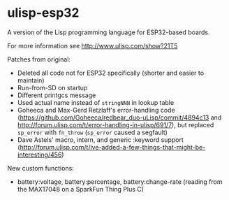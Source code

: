 # ulisp-esp32

A version of the Lisp programming language for ESP32-based boards.

For more information see http://www.ulisp.com/show?21T5

Patches from original:

* Deleted all code not for ESP32 specifically (shorter and easier to maintain)
* Run-from-SD on startup
* Different printgcs message
* Used actual name instead of `stringNNN` in lookup table
* Goheeca and Max-Gerd Retzlaff's error-handling code (https://github.com/Goheeca/redbear_duo-uLisp/commit/4894c13 and http://forum.ulisp.com/t/error-handling-in-ulisp/691/7), but replaced `sp_error` with `fn_throw` (`sp_error` caused a segfault)
* Dave Astels' macro, intern, and generic :keyword support (http://forum.ulisp.com/t/ive-added-a-few-things-that-might-be-interesting/456)

New custom functions:

* battery:voltage, battery:percentage, battery:change-rate (reading from the MAX17048 on a SparkFun Thing Plus C)
